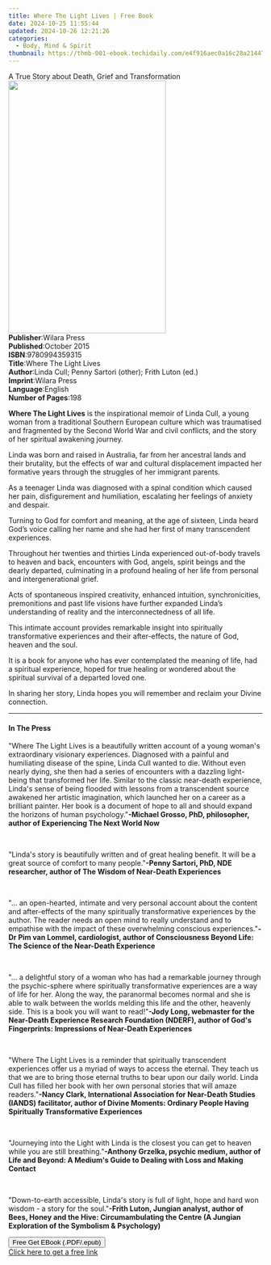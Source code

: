 ```yaml
---
title: Where The Light Lives | Free Book
date: 2024-10-25 11:55:44
updated: 2024-10-26 12:21:26
categories:
  - Body, Mind & Spirit
thumbnail: https://thmb-001-ebook.techidaily.com/e4f916aec0a16c28a21447ab5c55b65161c8eadbfddf36dbbb3b56151e02e6b2.jpg
---
```

<main id="book-container">
  <div class="flex flex-col">
    <div class="book-brief flex-1 py-6 px-4 sm:p-6 md:py-10 md:px-8">
      <!-- brief-->
      <div class="book-brief-main">
        A True Story about Death, Grief and Transformation
      </div>
    </div>
    <div
      class="book-meta-info flex-1 grid gap-4 col-start-1 col-end-3 row-start-1 sm:mb-6 sm:grid-cols-4 lg:gap-6 lg:col-start-2 lg:row-end-6 lg:row-span-6 lg:mb-0"
    >
      <div
        class="book-meta-info-left place-content-center mt-4 p-4 text-sm leading-6 col-start-2 col-span-2 dark:text-slate-400"
      >
        <img
          class="w-full h-500 object-cover rounded-lg sm:h-255 sm:col-span-2 lg:col-span-full"
          src="https://img-001-ebook.techidaily.com/4b0236c2a3bcaa75023597f549f23b15d968dc31c8616c89cec4077e3710daa6.jpg"
          alt=""
          width="312"
          height="500"
        />
      </div>
      <div
        class="book-meta-info-right mt-2 col-start-1 row-start-2 col-span-3 self-center"
      >
        <!-- meta data  -->
        <div class="flex flex-col px-4 md:px-8">
          <div class="flex-1">
            <strong>Publisher</strong>:<span class="px-2">Wilara Press</span>
          </div>
          <div class="flex-1">
            <strong>Published</strong>:<span class="px-2">October 2015</span>
          </div>
          <div class="flex-1">
            <strong>ISBN</strong>:<span class="px-2">9780994359315</span>
          </div>
          <div class="flex-1">
            <strong>Title</strong>:<span class="px-2"
              >Where The Light Lives</span
            >
          </div>
          <div class="flex-1">
            <strong>Author</strong>:<span class="px-2"
              >Linda Cull; Penny Sartori (other); Frith Luton (ed.)</span
            >
          </div>
          <div class="flex-1">
            <strong>Imprint</strong>:<span class="px-2">Wilara Press</span>
          </div>
          <div class="flex-1">
            <strong>Language</strong>:<span class="px-2">English</span>
          </div>
          <div class="flex-1">
            <strong>Number of Pages</strong>:<span class="px-2">198</span>
          </div>
        </div>
      </div>
    </div>
    <div class="book-description flex-1 py-6 px-4 sm:p-6 md:py-10 md:px-8">
      <div class="book-description-main">
        <div accordion-content="" id="description">
          <p>
            <strong>Where The Light Lives</strong> is the inspirational memoir
            of Linda Cull, a young woman from a traditional Southern European
            culture which was traumatised and fragmented by the Second World War
            and civil conflicts, and the story of her spiritual awakening
            journey.
          </p>
          <p>
            Linda was born and raised in Australia, far from her ancestral lands
            and their brutality, but the effects of war and cultural
            displacement impacted her formative years through the struggles of
            her immigrant parents.
          </p>
          <p>
            As a teenager Linda was diagnosed with a spinal condition which
            caused her pain, disfigurement and humiliation, escalating her
            feelings of anxiety and despair.
          </p>
          <p>
            Turning to God for comfort and meaning, at the age of sixteen, Linda
            heard God’s voice calling her name and she had her first of many
            transcendent experiences.
          </p>
          <p>
            Throughout her twenties and thirties Linda experienced out-of-body
            travels to heaven and back, encounters with God, angels, spirit
            beings and the dearly departed, culminating in a profound healing of
            her life from personal and intergenerational grief.
          </p>
          <p>
            Acts of spontaneous inspired creativity, enhanced intuition,
            synchronicities, premonitions and past life visions have further
            expanded Linda’s understanding of reality and the interconnectedness
            of all life.
          </p>
          <p>
            This intimate account provides&nbsp;remarkable insight into
            spiritually transformative experiences and their after-effects, the
            nature of God, heaven and the soul.
          </p>
          <p>
            It is a book for anyone who has ever contemplated the meaning of
            life, had a spiritual experience, hoped for true healing or wondered
            about the spiritual survival of a departed loved one.
          </p>
          <p>
            In sharing her story, Linda hopes you will remember and reclaim your
            Divine connection.&nbsp;
          </p>
        </div>
        <div class="accordion-fader"></div>
      </div>
    </div>
    <div class="book-excerpts flex-1 py-6 px-4 sm:p-6 md:py-10 md:px-8">
      <!-- excerpts-->
      <div class="book-excerpts-main">
        <hr />
        <h4 class="placeholder placeholder-heading">
          <span>In The Press</span>
        </h4>
        <p></p>
        <p>
          "Where The Light Lives is a beautifully written account of a young
          woman's extraordinary visionary experiences. Diagnosed with a painful
          and humiliating disease of the spine, Linda Cull wanted to die.
          Without even nearly dying, she then had a series of encounters with a
          dazzling light-being that transformed her life. Similar to the classic
          near-death experience, Linda's sense of being flooded with lessons
          from a transcendent source awakened her artistic imagination, which
          launched her on a career as a brilliant painter. Her book is a
          document of hope to all and should expand the horizons of human
          psychology."<strong
            >-Michael Grosso, PhD, philosopher, author of Experiencing The Next
            World Now</strong
          >
        </p>
        <p><br /></p>
        <p>
          "Linda's story is beautifully written and of great healing benefit. It
          will be a great source of comfort to many people."<strong
            >-Penny Sartori, PhD, NDE researcher, author of The Wisdom of
            Near-Death Experiences</strong
          >
        </p>
        <p><br /></p>
        <p>
          "... an open-hearted, intimate and very personal account about the
          content and after-effects of the many spiritually transformative
          experiences by the author. The reader needs an open mind to really
          understand and to empathise with the impact of these overwhelming
          conscious experiences."<strong
            >-Dr Pim van Lommel, cardiologist, author of Consciousness Beyond
            Life: The Science of the Near-Death Experience</strong
          >
        </p>
        <p><br /></p>
        <p>
          "... a delightful story of a woman who has had a remarkable journey
          through the psychic-sphere where spiritually transformative
          experiences are a way of life for her. Along the way, the paranormal
          becomes normal and she is able to walk between the worlds melding this
          life and the other, heavenly side. This is a book you will want to
          read!"<strong
            >-Jody Long, webmaster for the Near-Death Experience Research
            Foundation (NDERF), author of God's Fingerprints: Impressions of
            Near-Death Experiences</strong
          >
        </p>
        <p><br /></p>
        <p>
          "Where The Light Lives is a reminder that spiritually transcendent
          experiences offer us a myriad of ways to access the eternal. They
          teach us that we are to bring those eternal truths to bear upon our
          daily world. Linda Cull has filled her book with her own personal
          stories that will amaze readers."<strong
            >-Nancy Clark, International Association for Near-Death Studies
            (IANDS) facilitator, author of Divine Moments: Ordinary People
            Having Spiritually Transformative Experiences</strong
          >
        </p>
        <p><br /></p>
        <p>
          "Journeying into the Light with Linda is the closest you can get to
          heaven while you are still breathing."<strong
            >-Anthony Grzelka, psychic medium, author of Life and Beyond: A
            Medium's Guide to Dealing with Loss and Making Contact</strong
          >
        </p>
        <p><br /></p>
        <p>
          <strong><span class="ql-cursor">﻿</span></strong
          >"Down-to-earth accessible, Linda's story is full of light, hope and
          hard won wisdom - a story for the soul."<strong
            >-Frith Luton, Jungian analyst, author of Bees, Honey and the Hive:
            Circumambulating the Centre (A Jungian Exploration of the Symbolism
            &amp; Psychology)</strong
          >
        </p>
        <p></p>
      </div>
    </div>
    <div
      class="book-about-author flex-1 py-6 px-4 sm:p-6 md:py-10 md:px-8"
    ></div>
    <div class="book-free-get flex-1 py-6 px-4 sm:p-6 md:py-10 md:px-8">
      <button
        id="btn-free-get"
        class="bg-blue-500 hover:bg-blue-700 text-white font-bold py-2 px-4 rounded"
      >
        Free Get EBook (.PDF/.epub)
      </button>
      <div id="countdown-display" class="px-2 text-lg mt-2"></div>
      <a
        id="free-link"
        class="hidden bg-blue-500 hover:bg-blue-700 text-white font-bold py-2 px-4 rounded"
        href="https://www.ebooks.com/en-us/book/209841167/where-the-light-lives/linda-cull/"
        target="_blank"
        >Click here to get a free link</a
      >
    </div>
    <script>
      let countdownTime = 0;
      let countdownInterval = null;
      document
        .getElementById('btn-free-get')
        .addEventListener('click', startCountdown);
      function startCountdown() {
        countdownTime = new Date().getTime() + 60000 * 3;
        countdownInterval = setInterval(updateCountdown, 1000);
        document.getElementById('btn-free-get').disabled = true;
        document
          .getElementById('btn-free-get')
          .classList.add('bg-gray-500', 'cursor-not-allowed');
      }
      function updateCountdown() {
        let currentTime = new Date().getTime();
        let timeLeft = countdownTime - currentTime;
        let secondsLeft = Math.floor(timeLeft / 1000);
        document.getElementById('countdown-display').innerHTML =
          `Remaining time: ${secondsLeft} seconds.`;
        if (secondsLeft <= 0) {
          clearInterval(countdownInterval);
          document.getElementById('btn-free-get').classList.add('hidden');
          document.getElementById('free-link').classList.remove('hidden');
          document.getElementById('countdown-display').innerHTML = '';
        }
      }
    </script>
  </div>
</main>
